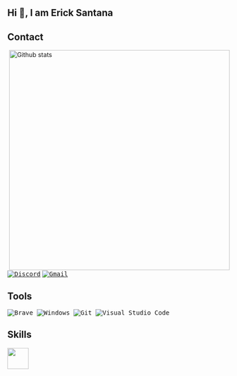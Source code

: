 Hi 👋, I am Erick Santana 
---
## Contact

<img src="https://github-readme-stats-eight-theta.vercel.app/api?username=classdeveloper&show_icons=true&theme=onedark&include_all_commits=true&count_private=true&hide_border=true" align="right"
     alt="Github stats" width="500">

[<kbd>![Discord](https://img.shields.io/badge/Discord-7289DA?style=for-the-badge&logo=discord&logoColor=white)</kbd>](https://discord.com/users/1010300592704475217)
[<kbd>![Gmail](https://img.shields.io/badge/Gmail-D14836?style=for-the-badge&logo=gmail&logoColor=white)</kbd>](mailto:ericksantana.contact@gmail.com)

## Tools
<kbd> ![Brave](https://img.shields.io/badge/Brave-FB542B?style=for-the-badge&logo=Brave&logoColor=white) </kbd>
<kbd> ![Windows](https://img.shields.io/badge/Windows-0078D6?style=for-the-badge&logo=windows&logoColor=white) </kbd>
<kbd> ![Git](https://img.shields.io/badge/git-%23F05033.svg?style=for-the-badge&logo=git&logoColor=white) </kbd>
<kbd> ![Visual Studio Code](https://img.shields.io/badge/Visual%20Studio%20Code-0078d7.svg?style=for-the-badge&logo=visual-studio-code&logoColor=white) </kbd>
</div>

## Skills
<div align="left">
    <img height="48" src="https://cdn.jsdelivr.net/gh/devicons/devicon/icons/java/java-original.svg">
    &nbsp;&nbsp;&nbsp;&nbsp;&nbsp;&nbsp;&nbsp;&nbsp;&nbsp;&nbsp;&nbsp;&nbsp;&nbsp;
</div>

